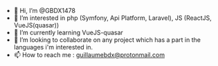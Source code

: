 - 👋 Hi, I’m @GBDX1478
- 👀 I’m interested in php (Symfony, Api Platform, Laravel), JS (ReactJS, VueJS(quasar))
- 🌱 I’m currently learning VueJS-quasar
- 💞️ I’m looking to collaborate on any project which has a part in the languages i'm interested in.
- 📫 How to reach me : guillaumebdx@protonmail.com

<!---
GBDX1478/GBDX1478 is a ✨ special ✨ repository because its `README.md` (this file) appears on your GitHub profile.
You can click the Preview link to take a look at your changes.
--->
